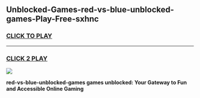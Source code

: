 
## Unblocked-Games-red-vs-blue-unblocked-games-Play-Free-sxhnc
<h3>
<a href="https://premium76.site?title=red-vs-blue-unblocked-games&ref=09A">CLICK TO PLAY</a></h3>
<hr>

<h3>
<a href="https://premium76.site?title=red-vs-blue-unblocked-games&ref=09A">CLICK 2 PLAY</a>
  
</h3>

<a href="https://premium76.site?title=red-vs-blue-unblocked-games&ref=09A"><img src="https://clearcache.store/games.png"></a>


**red-vs-blue-unblocked-games games unblocked: Your Gateway to Fun and Accessible Online Gaming**

